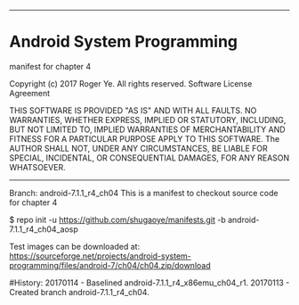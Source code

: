 ******************************************************************************
# Android System Programming
 manifest for chapter 4

 Copyright (c) 2017 Roger Ye.  All rights reserved.
 Software License Agreement
 
 
 THIS SOFTWARE IS PROVIDED "AS IS" AND WITH ALL FAULTS.
 NO WARRANTIES, WHETHER EXPRESS, IMPLIED OR STATUTORY, INCLUDING, BUT
 NOT LIMITED TO, IMPLIED WARRANTIES OF MERCHANTABILITY AND FITNESS FOR
 A PARTICULAR PURPOSE APPLY TO THIS SOFTWARE. The AUTHOR SHALL NOT, UNDER
 ANY CIRCUMSTANCES, BE LIABLE FOR SPECIAL, INCIDENTAL, OR CONSEQUENTIAL
 DAMAGES, FOR ANY REASON WHATSOEVER.

******************************************************************************
Branch: android-7.1.1_r4_ch04
This is a manifest to checkout source code for chapter 4

$ repo init -u https://github.com/shugaoye/manifests.git -b android-7.1.1_r4_ch04_aosp

Test images can be downloaded at:
https://sourceforge.net/projects/android-system-programming/files/android-7/ch04/ch04.zip/download

#History:
20170114 - Baselined android-7.1.1_r4_x86emu_ch04_r1.
20170113 - Created branch android-7.1.1_r4_ch04.
